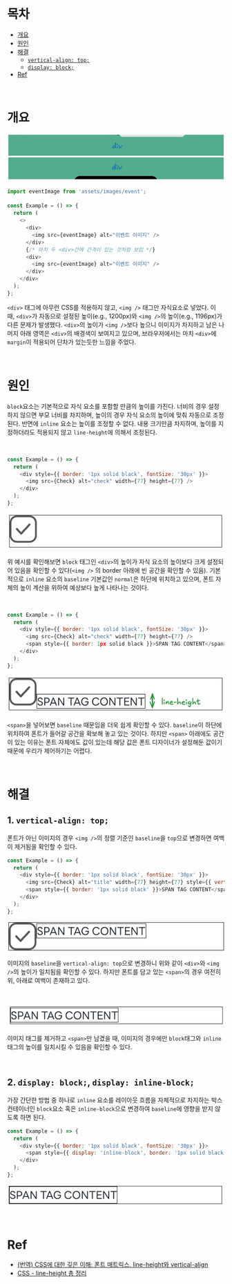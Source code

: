 # 목차

- [개요](#개요)
- [원인](#원인)
- [해결](#해결)
  - [`vertical-align: top;`](#1-vertical-align-top)
  - [`display: block;`](#2-display-block)
- [Ref](#ref)

<br />

# 개요

![div간 단차](./images/block-inline-높이-1.png)

```js
import eventImage from 'assets/images/event';

const Example = () => {
  return (
    <>
      <div>
        <img src={eventImage} alt="이벤트 이미지" />
      </div>
      {/* 마치 두 <div>간에 간격이 있는 것처럼 보임 */}
      <div>
        <img src={eventImage} alt="이벤트 이미지" />
      </div>
    </div>
  );
};
```

`<div>` 태그에 아무런 CSS를 적용하지 않고, `<img />` 태그만 자식요소로 넣었다. 이 때, `<div>`가 자동으로 설정된 높이(e.g., 1200px)와 `<img />`의 높이(e.g., 1196px)가 다른 문제가 발생했다. `<div>`의 높이가 `<img />`보다 높으니 이미지가 차지하고 남은 나머지 아래 영역은 `<div>`의 배경색이 보여지고 있으며, 브라우저에서는 마치 `<div>`에 `margin`이 적용되어 단차가 있는듯한 느낌을 주었다.

<br />

# 원인

`block`요소는 기본적으로 자식 요소를 포함할 만큼의 높이를 가진다. 너비의 경우 설정하지 않으면 부모 너비를 차지하며, 높이의 경우 자식 요소의 높이에 맞춰 자동으로 조정된다. 반면에 `inline` 요소는 높이를 조정할 수 없다. 내용 크기만큼 차지하며, 높이를 지정하더라도 적용되지 않고 `line-height`에 의해서 조정된다.

<br />

```js
const Example = () => {
  return (
    <div style={{ border: '1px solid black', fontSize: '30px' }}>
      <img src={Check} alt="check" width={77} height={77} />
    </div>
  );
};
```

![block-inline-높이-3](./images/block-inline-높이-3.png)

위 예시를 확인해보면 `block` 태그인 `<div>`의 높이가 자식 요소의 높이보다 크게 설정되어 있음을 확인할 수 있다(`<img />` 의 border 아래에 빈 공간을 확인할 수 있음). 기본적으로 `inline` 요소의 `baseline` 기본값인 `normal`은 하단에 위치하고 있으며, 폰트 자체의 높이 계산을 위하여 예상보다 높게 나타나는 것이다.

<br />

```js
const Example = () => {
  return (
    <div style={{ border: '1px solid black', fontSize: '30px' }}>
      <img src={Check} alt="check" width={77} height={77} />
      <span style={{ border: 1px solid black }}>SPAN TAG CONTENT</span>
    </div>
  );
};
```

![block-inline-높이-2](./images/block-inline-높이-2.png)

`<span>`을 넣어보면 `baseline` 때문임을 더욱 쉽게 확인할 수 있다. `baseline`이 하단에 위치하여 폰트가 들어갈 공간을 확보해 놓고 있는 것이다. 하지만 `<span>` 아래에도 공간이 있는 이유는 폰트 자체에도 값이 있는데 해당 값은 폰트 디자이너가 설정해둔 값이기 때문에 우리가 제어하기는 어렵다.

<br />

# 해결

## 1. `vertical-align: top;`

폰트가 아닌 이미지의 경우 `<img />`의 정렬 기준인 `baseline`을 `top`으로 변경하면 여백이 제거됨을 확인할 수 있다.

```js
const Example = () => {
  return (
    <div style={{ border: '1px solid black', fontSize: '30px' }}>
      <img src={Check} alt="title" width={77} height={77} style={{ verticalAlign: 'top' }} />
      <span style={{ border: '1px solid black' }}>SPAN TAG CONTENT</span>
    </div>
  );
};
```

![block-inline-높이-4](./images/block-inline-높이-4.png)

이미지의 `baseline`을 `vertical-align: top`으로 변경하니 위와 같이 `<div>`와 `<img />`의 높이가 일치됨을 확인할 수 있다. 하지만 폰트를 담고 있는 `<span>`의 경우 여전히 위, 아래로 여백이 존재하고 있다.

<br />

![block-inline-높이-5](./images/block-inline-높이-5.png)

이미지 태그를 제거하고 `<span>`만 남겼을 때, 이미지의 경우에만 `block`태그와 `inline` 태그의 높이를 일치시킬 수 있음을 확인할 수 있다.

<br />

## 2. `display: block;`, `display: inline-block;`

가장 간단한 방법 중 하나로 `inline` 요소를 레이아웃 흐름을 자체적으로 차지하는 박스 컨테이너인 `block`요소 혹은 `inline-block`으로 변경하여 `baseline`에 영향을 받지 않도록 하면 된다.

```js
const Example = () => {
  return (
    <div style={{ border: '1px solid black', fontSize: '30px' }}>
      <span style={{ display: 'inline-block', border: '1px solid black' }}>SPAN TAG CONTENT</span>
    </div>
  );
};
```

![block-inline-높이-6](./images/block-inline-높이-6.png)

<br />

# Ref

- [(번역) CSS에 대한 깊은 이해: 폰트 매트릭스, line-height와 vertical-align](https://wit.nts-corp.com/2017/09/25/4903?utm_source=chatgpt.com)
- [CSS - line-height 총 정리](https://m.blog.naver.com/weekamp/222040583269?utm_source=chatgpt.com)

